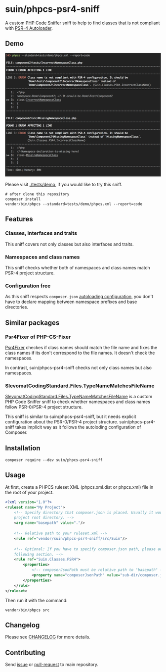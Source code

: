 # suin/phpcs-psr4-sniff

A custom [PHP Code Sniffer] sniff to help to find classes that is not compliant with [PSR-4 Autoloader].

[PHP Code Sniffer]: https://github.com/squizlabs/PHP_CodeSniffer
[PSR-4 Autoloader]: https://www.php-fig.org/psr/psr-4/

## Demo

![](tests/demo/demo.png)

Please visit [./tests/demo](/tests/demo), if you would like to try this sniff.

```
# after clone this repository
composer install
vendor/bin/phpcs --standard=tests/demo/phpcs.xml --report=code
```

## Features

### Classes, interfaces and traits

This sniff covers not only classes but also interfaces and traits.

### Namespaces and class names

This sniff checks whether both of namespaces and class names match PSR-4 project structure.

### Configuration free

As this sniff respects `composer.json` [autoloading configuration], you don't have to declare mapping between namespace prefixes and base directories.

[autoloading configuration]: https://getcomposer.org/doc/04-schema.md#psr-4

## Similar packages

### Psr4Fixer of PHP-CS-Fixer

[Psr4Fixer] checkes if class names should match the file name and fixes the class names if its don't correspond to the file names. It doesn't check the namespaces.

In contrast, suin/phpcs-psr4-sniff checks not only class names but also namespaces.

[Psr4Fixer]:https://github.com/FriendsOfPHP/PHP-CS-Fixer/blob/master/src/Fixer/Basic/Psr4Fixer.php

### SlevomatCodingStandard.Files.TypeNameMatchesFileName

[SlevomatCodingStandard.Files.TypeNameMatchesFileName] is a custom PHP Code Sniffer sniff to check whether namespaces and class names follow PSR-0/PSR-4 project structure.

[SlevomatCodingStandard.Files.TypeNameMatchesFileName]: https://github.com/slevomat/coding-standard#slevomatcodingstandardfilestypenamematchesfilename

This sniff is similar to suin/phpcs-psr4-sniff, but it needs explicit configuration about the PSR-0/PSR-4 project structure. suin/phpcs-psr4-sniff takes implicit way as it follows the autoloding configuration of Composer.

## Installation

```
composer require --dev suin/phpcs-psr4-sniff
```

## Usage

At first, create a PHPCS ruleset XML (phpcs.xml.dist or phpcs.xml) file in the root of your project.

```xml
<?xml version="1.0"?>
<ruleset name="My Project">
    <!-- Specify directory that composer.json is placed. Usually it would be
    project root directory. -->
    <arg name="basepath" value="."/>

    <!-- Relative path to your ruleset.xml -->
    <rule ref="vendor/suin/phpcs-psr4-sniff/src/Suin"/>

    <!-- Optional: If you have to specify composer.json path, please add
    following section. -->
    <rule ref="Suin.Classes.PSR4">
        <properties>
            <!-- composerJsonPath must be relative path to "basepath" -->
            <property name="composerJsonPath" value="sub-dir/composer.json"/>
        </properties>
    </rule>
</ruleset>
```

Then run it with the command:

```
vendor/bin/phpcs src
```

## Changelog

Please see [CHANGELOG](https://github.com/suin/php/blob/master/CHANGELOG.md) for more details.

## Contributing

Send [issue](https://github.com/suin/php/issues) or [pull-request](https://github.com/suin/php/pulls) to main repository.
